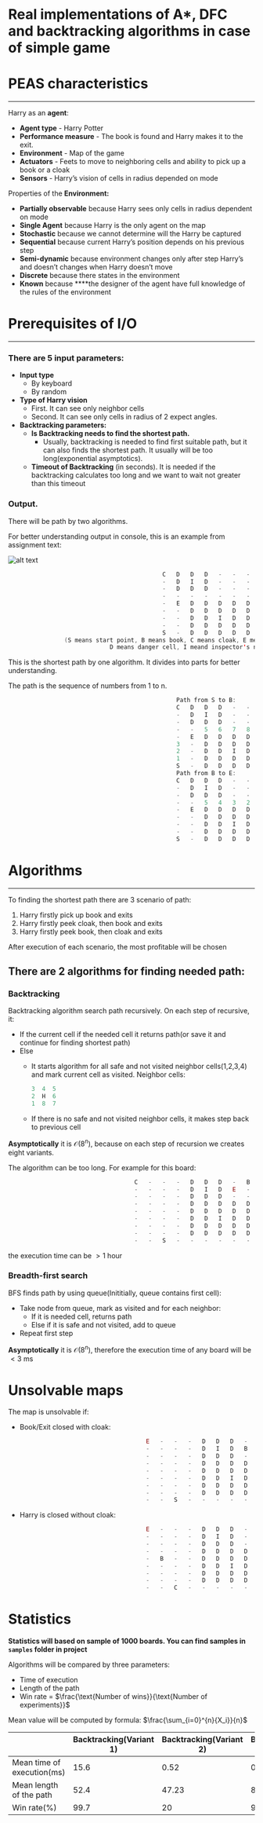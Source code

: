 # Real implementations of A*, DFC and backtracking algorithms in case of simple game

# PEAS characteristics

---

Harry as an **agent**:

- **Agent type** - Harry Potter
- **Performance measure** - The book is found and Harry makes it to the exit.
- **Environment** - Map of the game
- **Actuators** - Feets to move to neighboring cells and ability to pick up a book or a cloak
- **Sensors** - Harry’s vision of cells in radius depended on mode

Properties of the **Environment:**

- **Partially observable** because Harry sees only cells in radius dependent on mode
- **Single Agent** because Harry is the only agent on the map
- **Stochastic** because we cannot determine will the Harry be captured
- **Sequential** because current Harry’s position depends on his previous step
- **Semi-dynamic** because environment changes only after step Harry’s and doesn’t changes when Harry doesn’t move
- **Discrete** because there states in the environment
- **Known** because ****the designer of the agent have full knowledge of the rules of the
environment

# Prerequisites of I/O

---

### There are 5 input parameters:

- **Input type**
    - By keyboard
    - By random
- **Type of Harry vision**
    - First. It can see only neighbor cells
    - Second. It can see only cells in radius of 2 expect angles.
- **Backtracking parameters:**
    - **Is Backtracking needs to find the shortest path.**
        - Usually, backtracking is needed to find first suitable path, but it can also finds the shortest path. It usually will be too long(exponential asymptotics).
    - **Timeout of Backtracking** (in seconds). It is needed if the backtracking calculates too long and we want to wait not greater than this timeout

### Output.

There will be path by two algorithms.

For better understanding output in console, this is an example from assignment text:

![alt text](pic/board.png)

```java
											C   D   D   D   -   -   -   -   -   
											-   D   I   D   -   -   -   -   -   
											-   D   D   D   -   -   -   -   -   
											-   -   -   -   -   -   -   -   -   
											-   E   D   D   D   D   D   B   -   
											-   -   D   D   D   D   D   -   -   
											-   -   D   D   I   D   D   -   -   
											-   -   D   D   D   D   D   -   -   
											S   -   D   D   D   D   D   -   -
				(S means start point, B means book, C means cloak, E means exit,
							 D means danger cell, I meand inspector's node)
```

This is the shortest path by one algorithm. It divides into parts for better understanding.

The path is the sequence of numbers from 1 to n.

```java
												Path from S to B:
												C   D   D   D   -   -   -   -   -   
												-   D   I   D   -   -   -   -   -   
												-   D   D   D   -   -   -   -   -   
												-   -   5   6   7   8   9   -   -   
												-   E   D   D   D   D   D   B   -   
												3   -   D   D   D   D   D   -   -   
												2   -   D   D   I   D   D   -   -   
												1   -   D   D   D   D   D   -   -   
												S   -   D   D   D   D   D   -   -   
												Path from B to E:
												C   D   D   D   -   -   -   -   -   
												-   D   I   D   -   -   -   -   -   
												-   D   D   D   -   -   -   -   -   
												-   -   5   4   3   2   1   -   -   
												-   E   D   D   D   D   D   B   -   
												-   -   D   D   D   D   D   -   -   
												-   -   D   D   I   D   D   -   -   
												-   -   D   D   D   D   D   -   -   
												S   -   D   D   D   D   D   -   -
```

# Algorithms

---

To finding the shortest path there are 3 scenario of path:

1. Harry firstly pick up book and exits
2. Harry firstly peek cloak, then book and exits
3. Harry firstly peek book, then cloak and exits

After execution of each scenario, the most profitable will be chosen

## There are 2 algorithms for finding needed path:

### Backtracking

Backtracking algorithm search path recursively. On each step of recursive, it:

- If the current cell if the needed cell it returns path(or save it and continue for finding shortest path)
- Else
    - It starts algorithm for all safe and not visited neighbor cells(1,2,3,4) and mark current cell as visited. Neighbor cells:
        
        ```jsx
        3  4  5  
        2  H  6
        1  8  7
        ```
        
    - If there is no safe and not visited neighbor cells, it makes step back to previous cell

**Asymptotically** it is $\mathcal{O}(8^{n})$, because on each step of recursion we creates eight variants.

The algorithm can be too long. For example for this board:

```jsx
									C   -   -   -   D   D   D   -   B   
									-   -   -   -   D   I   D   E   -   
									-   -   -   -   D   D   D   -   -   
									-   -   -   -   D   D   D   D   D   
									-   -   -   -   D   D   D   D   D   
									-   -   -   -   D   D   I   D   D   
									-   -   -   -   D   D   D   D   D   
									-   -   -   -   D   D   D   D   D   
									-   -   S   -   -   -   -   -   -
```

the execution time can be $>1$ hour

### Breadth-first search

BFS finds path by using queue(Inititially, queue contains first cell):

- Take node from queue, mark as visited and for each neighbor:
    - If it is needed cell, returns path
    - Else if it is safe and not visited, add to queue
- Repeat first step

**Asymptotically** it is $\mathcal{O}(8^{n})$, therefore the execution time of any board will be $<3$ ms

# Unsolvable maps

The map is unsolvable if:

- Book/Exit closed with cloak:
    
    ```jsx
    									E   -   -   -   D   D   D   -   C   
    									-   -   -   -   D   I   D   B   -   
    									-   -   -   -   D   D   D   -   -   
    									-   -   -   -   D   D   D   D   D   
    									-   -   -   -   D   D   D   D   D   
    									-   -   -   -   D   D   I   D   D   
    									-   -   -   -   D   D   D   D   D   
    									-   -   -   -   D   D   D   D   D   
    									-   -   S   -   -   -   -   -   -
    ```
    
- Harry is closed without cloak:
    
    ```jsx
    									E   -   -   -   D   D   D   -   S   
    									-   -   -   -   D   I   D   -   -   
    									-   -   -   -   D   D   D   -   -   
    									-   -   -   -   D   D   D   D   D   
    									-   B   -   -   D   D   D   D   D   
    									-   -   -   -   D   D   I   D   D   
    									-   -   -   -   D   D   D   D   D   
    									-   -   -   -   D   D   D   D   D   
    									-   -   C   -   -   -   -   -   -
    ```
    

# Statistics

**Statistics will based on sample of 1000 boards. You can find samples in `samples` folder in project**

Algorithms will be compared by three parameters:

- Time of execution
- Length of the path
- Win rate = $\frac{\text{Number of wins}}{\text{Number of experiments}}$

Mean value will be computed by formula: $\frac{\sum_{i=0}^{n}{X_i}}{n}$

|  | Backtracking(Variant 1) | Backtracking(Variant 2) | BFS(Variant 1) | BFS(Variant 2) |
| --- | --- | --- | --- | --- |
| Mean time of execution(ms) | 15.6 | 0.52 | 0.21 | 0.2 |
| Mean length of the path | 52.4 | 47.23 | 8.8 | 8.6 |
| Win rate(%) | 99.7 | 20 | 99.7 | 83 |
